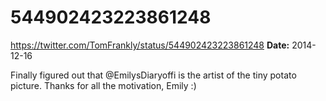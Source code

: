 # 544902423223861248
https://twitter.com/TomFrankly/status/544902423223861248
**Date:** 2014-12-16

Finally figured out that @EmilysDiaryoffi is the artist of the tiny potato picture. Thanks for all the motivation, Emily :)

